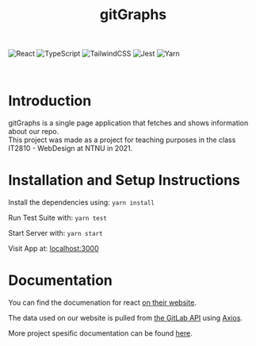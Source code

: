 <h1 align="center">
    gitGraphs
    <br><br>
</h1>

![React](https://img.shields.io/badge/react-%2320232a.svg?style=for-the-badge&logo=react&logoColor=%2361DAFB)
![TypeScript](https://img.shields.io/badge/typescript-%23007ACC.svg?style=for-the-badge&logo=typescript&logoColor=white)
![TailwindCSS](https://img.shields.io/badge/tailwindcss-%2338B2AC.svg?style=for-the-badge&logo=tailwind-css&logoColor=white)
![Jest](https://img.shields.io/badge/-jest-%23C21325?style=for-the-badge&logo=jest&logoColor=white)
![Yarn](https://img.shields.io/badge/yarn-%232C8EBB.svg?style=for-the-badge&logo=yarn&logoColor=white)

<br>

# Introduction
gitGraphs is a single page application that fetches and shows information about our repo. \
This project was made as a project for teaching purposes in the class IT2810 - WebDesign at NTNU in 2021.

# Installation and Setup Instructions

Install the dependencies using: `yarn install`

Run Test Suite with: `yarn test`

Start Server with: `yarn start`

Visit App at: [localhost:3000](http://localhost:3000)

# Documentation

You can find the documenation for react [on their website](https://reactjs.org/docs/getting-started.html). 

The data used on our website is pulled from [the GitLab API](https://docs.gitlab.com/ee/api/api_resources.html) using [Axios](https://axios-http.com/docs/intro).

More project spesific documentation can be found [here](documentation).